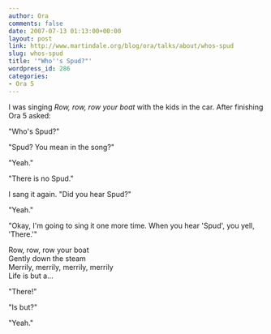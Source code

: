 ```yaml
---
author: Ora
comments: false
date: 2007-07-13 01:13:00+00:00
layout: post
link: http://www.martindale.org/blog/ora/talks/about/whos-spud
slug: whos-spud
title: '"Who''s Spud?"'
wordpress_id: 286
categories:
- Ora 5
---
```


I was singing _Row, row, row your boat_ with the kids in the car. After finishing Ora 5 asked:  
  
"Who's Spud?"  
  
"Spud? You mean in the song?"  
  
"Yeah."  
  
"There is no Spud."   
  
I sang it again. "Did you hear Spud?"  
  
"Yeah."  
  
"Okay, I'm going to sing it one more time. When you hear 'Spud', you yell, 'There.'"  
  
Row, row, row your boat  
Gently down the steam  
Merrily, merrily, merrily, merrily  
Life is but a...  
  
"There!"  
  
"Is but?"  
  
"Yeah."
